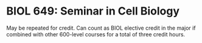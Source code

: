 # BIOL 649: Seminar in Cell Biology

May be repeated for credit. Can count as BIOL elective credit in the major if combined with other 600-level courses for a total of three credit hours.